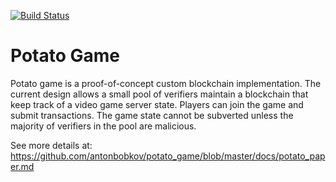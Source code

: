 
[![Build Status](https://travis-ci.org/antonbobkov/potato_game.svg?branch=master)](https://travis-ci.org/antonbobkov/potato_game)

# Potato Game

Potato game is a proof-of-concept custom blockchain implementation.
The current design allows a small pool of verifiers maintain a blockchain that keep track of a video game server state.
Players can join the game and submit transactions.
The game state cannot be subverted unless the majority of verifiers in the pool are malicious.

See more details at: https://github.com/antonbobkov/potato_game/blob/master/docs/potato_paper.md
